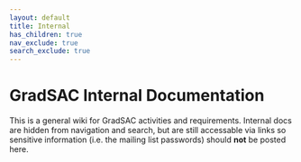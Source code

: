 ```yaml
---
layout: default
title: Internal
has_children: true
nav_exclude: true
search_exclude: true
---
```


# GradSAC Internal Documentation

This is a general wiki for GradSAC activities and requirements. Internal docs are hidden from navigation and search, 
but are still accessable via links so sensitive information (i.e. the mailing list passwords) should **not** be posted here.